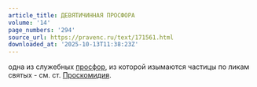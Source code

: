 ```yaml
---
article_title: ДЕВЯТИЧИННАЯ ПРОСФОРА
volume: '14'
page_numbers: '294'
source_url: https://pravenc.ru/text/171561.html
downloaded_at: '2025-10-13T11:38:23Z'
---
```


одна из служебных [просфор](https://pravenc.ru/text/просфор.html), из которой изымаются частицы по ликам святых - см. ст. [Проскомидия](https://pravenc.ru/text/Проскомидия.html).
